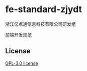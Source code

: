# fe-standard-zjydt

浙江亿点通信息科技有限公司研发组

前端开发规范





## License

[GPL-3.0 license](https://github.com/FangDingli/fe-standard-zjydt/blob/main/LICENSE)


